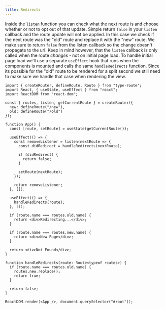 ```yaml
---
title: Redirects
---
```


Inside the [`listen`](../api-reference/router/listen.md) function you can check what the next route is and choose whether or not to opt out of that update. Simple return `false` in your `listen` callback and the route update will not be applied. In this case we check if the next route was the "old" route and replace it with the "new" route. We make sure to return `false` from the listen callback so the change doesn't propagate to the url. Keep in mind however, that the `listen` callback is only called when the route _changes_ - not on initial page load. To handle initial page load we'll use a separate `useEffect` hook that runs when the components is mounted and calls the same `handleRedirects` function. Since its possible for the "old" route to be rendered for a split second we still need to make sure we handle that case when rendering the view.

```tsx codesandbox-react
import { createRouter, defineRoute, Route } from "type-route";
import React, { useState, useEffect } from "react";
import ReactDOM from "react-dom";

const { routes, listen, getCurrentRoute } = createRouter({
  new: defineRoute("/new"),
  old: defineRoute("/old")
});

function App() {
  const [route, setRoute] = useState(getCurrentRoute());

  useEffect(() => {
    const removeListener = listen(nextRoute => {
      const didRedirect = handleRedirects(nextRoute);

      if (didRedirect) {
        return false;
      }

      setRoute(nextRoute);
    });

    return removeListener;
  }, []);

  useEffect(() => {
    handleRedirects(route);
  }, []);

  if (route.name === routes.old.name) {
    return <div>Redirecting...</div>;
  }

  if (route.name === routes.new.name) {
    return <div>New Page</div>;
  }

  return <div>Not Found</div>;
}

function handleRedirects(route: Route<typeof routes>) {
  if (route.name === routes.old.name) {
    routes.new.replace();
    return true;
  }

  return false;
}

ReactDOM.render(<App />, document.querySelector("#root"));
```
